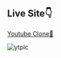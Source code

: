 ## Live Site👇

[Youtube Clone🧷]()



![ytpic](https://user-images.githubusercontent.com/102437630/212430575-b5d17c0f-972d-4924-9a6d-ec6671a02e70.png)
